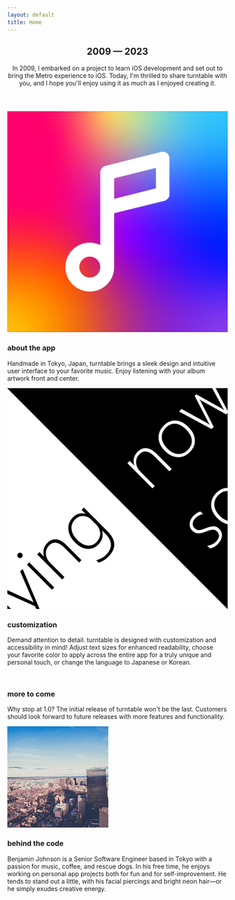 ```yaml
---
layout: default
title: Home
---
```


<!-- One -->
<section id="one" class="wrapper style2 special">
	<header class="major">
		<h2>2009 &mdash; 2023</h2>
		<p>In 2009, I embarked on a project to learn iOS development and set out to bring the Metro experience to iOS. Today, I'm thrilled to share <span class="gradient-text">turntable</span> with you, and I hope you'll enjoy using it as much as I enjoyed creating it.</p>
	</header>
</section>

<!-- Two -->
<section id="two" class="wrapper">
	<div class="inner alt">
		<section class="spotlight">
			<div class="image"><img src="assets/images/pic01.png" alt="" /></div>
			<div class="content">
				<h3>about the app</h3>
				<p>Handmade in Tokyo, Japan, <span>turntable</span> brings a sleek design and intuitive user interface to your favorite music. Enjoy listening with your album artwork front and center.</p>
			</div>
		</section>
		<section class="spotlight">
			<div class="image"><img src="assets/images/pic02.png" alt="" /></div>
			<div class="content">
				<h3>customization</h3>
				<p>Demand attention to detail. <span>turntable</span> is designed with customization and accessibility in mind! Adjust text sizes for enhanced readability, choose your favorite color to apply across the entire app for a truly unique and personal touch, or change the language to Japanese or Korean.</p>
			</div>
		</section>
		<section class="spotlight">
			<div class="image"><img src="assets/images/pic02.jpg" alt="" /></div>
			<div class="content">
				<h3>more to come</h3>
				<p>Why stop at 1.0? The initial release of <span>turntable</span> won't be the last. Customers should look forward to future releases with more features and functionality.</p>
			</div>
		</section>
		<section class="spotlight">
			<div class="image"><img src="assets/images/pic03.jpg" alt="" /></div>
			<div class="content">
				<h3>behind the code</h3>
				<p>Benjamin Johnson is a Senior Software Engineer based in Tokyo with a passion for music, coffee, and rescue dogs. In his free time, he enjoys working on personal app projects both for fun and for self-improvement. He tends to stand out a little, with his facial piercings and bright neon hair&mdash;or he simply exudes creative energy.</p>
			</div>
		</section>
	</div>
</section>
